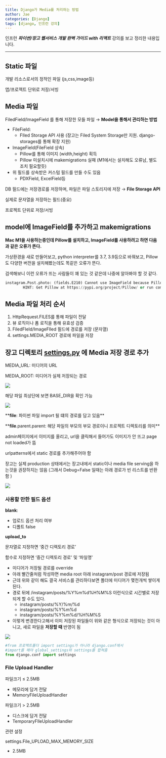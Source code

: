 ```yaml
---
title: Django가 Media를 처리하는 방법
author: Jae
categories: [Django]
tags: [django, 인프런 강의]
---
```


인프런 **_파이썬/장고 웹서비스 개발 완벽 가이드 with 리액트_** 강의를 보고 정리한 내용입니다.

---

## Static 파일

개발 리소스로서의 정적인 파일 (js,css,image등)

앱/프로젝트 단위로 저장/서빙

## Media 파일

FiledField/ImageField 를 통해 저장한 모들 파일 → **Model을 통해서 관리하는 방법**

- FileField:
  - FIled Storage API 사용 (장고는 Filed System Storage만 지원. django-storages를 통해 확장 지원)
- ImageField(FileField 상속)
  - Pillow를 통해 이미지 (width,height) 획득
  - Pillow 미설치시에 makemigrations 실패 (M1에서는 설치해도 오류남, 별도 조치 필요할듯)
- 위 필드를 상속받은 커스텀 필드를 만들 수도 있음
  - PDXField, ExcelField등

DB 필드에는 저장경로를 저장하며, 파일은 파일 스토리지에 저장 → **File Storage API**

실제로 문자열을 저장하는 필드(중요)

프로젝트 단위로 저장/서빙

## model에 ImageField를 추가하고 makemigrations

**Mac M1을 사용하는중인데 Pillow를 설치하고, ImageField를 사용하려고 하면 다음과 같은 오류가 뜬다.**

가상환경을 새로 만들어보고, python interpreter를 3.7, 3.9등으로 바꿔보고, Pillow도 다양한 버전을 설치해봤는데도 똑같은 오류가 뜬다.

검색해보니 이런 오류가 뜨는 사람들이 꽤 있는 것 같은데 나중에 알아봐야 할 것 같다.

```python
instagram.Post.photo: (fields.E210) Cannot use ImageField because Pillow is not installed.
        HINT: Get Pillow at https://pypi.org/project/Pillow/ or run command "python -m pip install Pillow".
```

## Media 파일 처리 순서

1. HttpRequest.FILES를 통해 파일이 전달
2. 뷰 로직이나 폼 로직을 통해 유효성 검증
3. FiledFIeld/ImageFIled 필드에 경로를 저장 (문자열)
4. settings.MEDIA_ROOT 경로에 파일을 저장

## 장고 디렉토리 [settings.py](http://settings.py) 에 Media 저장 경로 추가

MEDIA_URL: 미디어의 URL

MEDIA_ROOT: 미디어가 실제 저장되는 경로

![](https://velog.velcdn.com/images/a87380/post/edc93ab2-aa6e-4a15-9495-ef4afeddd0e3/image.png)

해당 파일 최상단에 보면 BASE_DIR을 확인 가능

![](https://velog.velcdn.com/images/a87380/post/38fc53b8-8703-4c2c-a5e5-475d8d636723/image.png)

\*\***file**: 파이썬 파일 import 될 떄의 경로를 담고 있음\*\*

\*\***file**.parent.parent: 해당 파일의 부모의 부모 경로이니 프로젝트 디렉토리를 의미\*\*

admin페이지에서 이미지를 올리고, url을 클릭해서 들어가도 이미지가 안 뜨고 page not loaded가 뜸

urlpatterns에서 static 경로를 추가해주어야 함

장고는 실제 production 상태에서는 장고내에서 static이나 media file serving을 하는것을 권장하지는 않음 (그래서 Debug=False 일때는 아래 경로가 빈 리스트를 반환함 )

![](https://velog.velcdn.com/images/a87380/post/bb88a860-73f8-474f-b72f-60917027b575/image.png)

### 사용할 만한 필드 옵션

**blank**:

- 업로드 옵션 처리 여부
- 디폴트 false

**upload_to**

문자열로 지정하면 ‘중간 디렉토리 경로’

함수로 지정하면 ‘중간 디렉토리 경로' 및 ‘파일명’

- 미디어가 저장될 경로를 override
- 아래 빨간줄처럼 작성하면 media root 아래 instagram/post 경로에 저장됨
- 근데 위와 같이 해도 결국 서비스를 관리하다보면 폴더에 미디어가 몇천개씩 쌓이게 된다.
- 경로 뒤에 /instagram/posts/%Y%m%d%H%M%S 이런식으로 시간별로 저장되게 할 수도 있다.
  - instagram/posts/%Y/%m/%d
  - instagram/posts/%Y%m%d
  - instagram/posts/%Y%m%d/%H%M%S
- 이렇게 변경한다고해서 이미 저장된 파일들이 위와 같은 형식으로 저장되는 것이 아니고, 새로 파일을 **저장할 때** 반영이 됨

![](https://velog.velcdn.com/images/a87380/post/7b1b2825-37a3-4738-9a9e-85e812cc25f4/image.png)

```python
#from 프로젝트폴더 import settings가 아니라 django.conf에서
#import를 해야 global_settings와 settings를 합쳐줌
from django.conf import settings

```

### **File Upload Handler**

파일크기 ≤ 2.5MB

- 메모리에 담겨 전달
- MemoryFileUploadHandler

파일크기 > 2.5MB

- 디스크에 담겨 전달
- TemporaryFIleUploadHandler

관련 설정

settings.File_UPLOAD_MAX_MEMORY_SIZE

- 2.5MB
